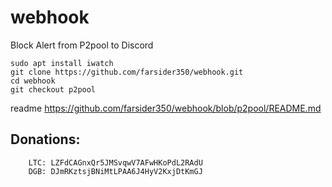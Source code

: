 # webhook
Block Alert from P2pool to Discord
    
    sudo apt install iwatch
    git clone https://github.com/farsider350/webhook.git
    cd webhook
    git checkout p2pool

readme https://github.com/farsider350/webhook/blob/p2pool/README.md

Donations:
-------------------------
        LTC: LZFdCAGnxQr5JMSvqwV7AFwHKoPdL2RAdU
        DGB: DJmRKztsjBNiMtLPAA6J4HyV2KxjDtKmGJ
